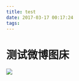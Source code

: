 ```yaml
---
title: test
date: 2017-03-17 00:17:24
tags:
---
```

# 测试微博图床
![](https://ww2.sinaimg.cn/large/006tNbRwly1fdp524ctl0j30kf0wxtrw.jpg)

